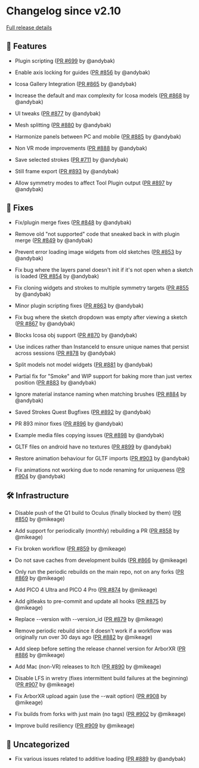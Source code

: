 # Changelog since v2.10

[Full release details](https://github.com/icosa-foundation/open-brush/compare/v2.10...ecbbda21d750f158a30505092bf532df548c75d0)

## 🚀 Features

- Plugin scripting ([PR #699](https://github.com/icosa-foundation/open-brush/pull/699) by @andybak)

- Enable axis locking for guides ([PR #856](https://github.com/icosa-foundation/open-brush/pull/856) by @andybak)

- Icosa Gallery Integration ([PR #865](https://github.com/icosa-foundation/open-brush/pull/865) by @andybak)

- Increase the default and max complexity for Icosa models ([PR #868](https://github.com/icosa-foundation/open-brush/pull/868) by @andybak)

- UI tweaks ([PR #877](https://github.com/icosa-foundation/open-brush/pull/877) by @andybak)

- Mesh splitting ([PR #880](https://github.com/icosa-foundation/open-brush/pull/880) by @andybak)

- Harmonize panels between PC and mobile ([PR #885](https://github.com/icosa-foundation/open-brush/pull/885) by @andybak)

- Non VR mode improvements ([PR #888](https://github.com/icosa-foundation/open-brush/pull/888) by @andybak)

- Save selected strokes ([PR #711](https://github.com/icosa-foundation/open-brush/pull/711) by @andybak)

- Still frame export ([PR #893](https://github.com/icosa-foundation/open-brush/pull/893) by @andybak)

- Allow symmetry modes to affect Tool Plugin output ([PR #897](https://github.com/icosa-foundation/open-brush/pull/897) by @andybak)


## 🐛 Fixes

- Fix/plugin merge fixes ([PR #848](https://github.com/icosa-foundation/open-brush/pull/848) by @andybak)

- Remove old "not supported" code that sneaked back in with plugin merge ([PR #849](https://github.com/icosa-foundation/open-brush/pull/849) by @andybak)

- Prevent error loading image widgets from old sketches ([PR #853](https://github.com/icosa-foundation/open-brush/pull/853) by @andybak)

- Fix bug where the layers panel doesn't init if it's not open when a sketch is loaded ([PR #854](https://github.com/icosa-foundation/open-brush/pull/854) by @andybak)

- Fix cloning widgets and strokes to multiple symmetry targets ([PR #855](https://github.com/icosa-foundation/open-brush/pull/855) by @andybak)

- Minor plugin scripting fixes ([PR #863](https://github.com/icosa-foundation/open-brush/pull/863) by @andybak)

- Fix bug where the sketch dropdown was empty after viewing a sketch ([PR #867](https://github.com/icosa-foundation/open-brush/pull/867) by @andybak)

- Blocks Icosa obj support ([PR #870](https://github.com/icosa-foundation/open-brush/pull/870) by @andybak)

- Use indices rather than InstanceId to ensure unique names that persist across sessions ([PR #878](https://github.com/icosa-foundation/open-brush/pull/878) by @andybak)

- Split models not model widgets ([PR #881](https://github.com/icosa-foundation/open-brush/pull/881) by @andybak)

- Partial fix for "Smoke" and WIP support for baking more than just vertex position ([PR #883](https://github.com/icosa-foundation/open-brush/pull/883) by @andybak)

- Ignore material instance naming when matching brushes ([PR #884](https://github.com/icosa-foundation/open-brush/pull/884) by @andybak)

- Saved Strokes Quest Bugfixes ([PR #892](https://github.com/icosa-foundation/open-brush/pull/892) by @andybak)

- PR 893 minor fixes ([PR #896](https://github.com/icosa-foundation/open-brush/pull/896) by @andybak)

- Example media files copying issues ([PR #898](https://github.com/icosa-foundation/open-brush/pull/898) by @andybak)

- GLTF files on android have no textures ([PR #899](https://github.com/icosa-foundation/open-brush/pull/899) by @andybak)

- Restore animation behaviour for GLTF imports ([PR #903](https://github.com/icosa-foundation/open-brush/pull/903) by @andybak)

- Fix animations not working due to node renaming for uniqueness ([PR #904](https://github.com/icosa-foundation/open-brush/pull/904) by @andybak)


## 🛠️ Infrastructure

- Disable push of the Q1 build to Oculus (finally blocked by them) ([PR #850](https://github.com/icosa-foundation/open-brush/pull/850) by @mikeage)

- Add support for periodically (monthly) rebuilding a PR ([PR #858](https://github.com/icosa-foundation/open-brush/pull/858) by @mikeage)

- Fix broken workflow ([PR #859](https://github.com/icosa-foundation/open-brush/pull/859) by @mikeage)

- Do not save caches from development builds ([PR #866](https://github.com/icosa-foundation/open-brush/pull/866) by @mikeage)

- Only run the periodic rebuilds on the main repo, not on any forks ([PR #869](https://github.com/icosa-foundation/open-brush/pull/869) by @mikeage)

- Add PICO 4 Ultra and PICO 4 Pro ([PR #874](https://github.com/icosa-foundation/open-brush/pull/874) by @mikeage)

- Add gitleaks to pre-commit and update all hooks ([PR #875](https://github.com/icosa-foundation/open-brush/pull/875) by @mikeage)

- Replace --version with --version_id ([PR #879](https://github.com/icosa-foundation/open-brush/pull/879) by @mikeage)

- Remove periodic rebuild since it doesn't work if a workflow was originally run over 30 days ago ([PR #882](https://github.com/icosa-foundation/open-brush/pull/882) by @mikeage)

- Add sleep before setting the release channel version for ArborXR ([PR #886](https://github.com/icosa-foundation/open-brush/pull/886) by @mikeage)

- Add Mac (non-VR) releases to Itch ([PR #890](https://github.com/icosa-foundation/open-brush/pull/890) by @mikeage)

- Disable LFS in wretry (fixes intermittent build failures at the beginning) ([PR #907](https://github.com/icosa-foundation/open-brush/pull/907) by @mikeage)

- Fix ArborXR upload again (use the --wait option) ([PR #908](https://github.com/icosa-foundation/open-brush/pull/908) by @mikeage)

- Fix builds from forks with just main (no tags) ([PR #902](https://github.com/icosa-foundation/open-brush/pull/902) by @mikeage)

- Improve build resiliency ([PR #909](https://github.com/icosa-foundation/open-brush/pull/909) by @mikeage)


## 💬 Uncategorized

- Fix various issues related to additive loading ([PR #889](https://github.com/icosa-foundation/open-brush/pull/889) by @andybak)





